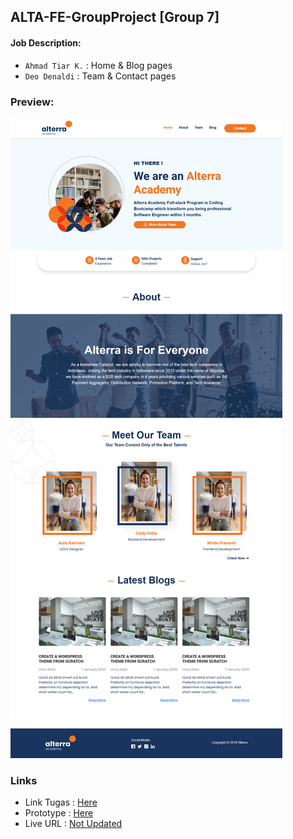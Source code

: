 ## ALTA-FE-GroupProject [Group 7]

#### Job Description:
- `Ahmad Tiar K.`  : Home & Blog pages
- `Deo Denaldi`   : Team & Contact pages

### Preview:

![Design preview for the Homepage](./images/Home-Desktop.png)

### Links
- Link Tugas  : [Here](https://docs.google.com/document/d/1U5WslNeARoCdTPfr9PoWcjswXfmhwOV9UnKlIbVaAg4/edit)
- Prototype : [Here](https://xd.adobe.com/view/8e67c698-af2f-4d27-71ac-c46ce7a6509d-f856/)
- Live URL : [Not Updated](#)
